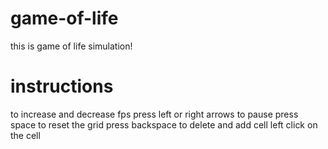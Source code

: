 # game-of-life
this is game of life simulation!
# instructions
to increase and decrease fps press left or right arrows
to pause press space
to reset the grid press backspace
to delete and add cell left click on the cell
